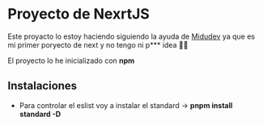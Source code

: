 # Proyecto de NexrtJS

Este proyacto lo estoy haciendo siguiendo la ayuda de [Midudev](https://www.youtube.com/watch?v=tA-_vAz9y78&t=386s) ya que es mi primer poryecto de next y no tengo ni p*** idea 😮‍💨

El proyecto lo he inicializado con **npm**

## Instalaciones

- Para controlar el eslist voy a instalar el standard -> **pnpm install standard -D**
